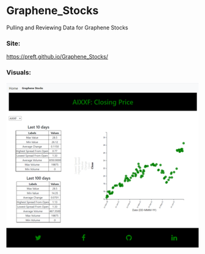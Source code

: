 # Graphene_Stocks
Pulling and Reviewing Data for Graphene Stocks

### Site:
https://preft.github.io/Graphene_Stocks/

### Visuals:
![](Resources/Graphene_Stock_Overview.png)

